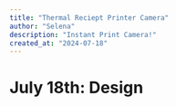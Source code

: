 ```yaml
---
title: "Thermal Reciept Printer Camera"
author: "Selena"
description: "Instant Print Camera!"
created_at: "2024-07-18"
---
```


# July 18th: Design
